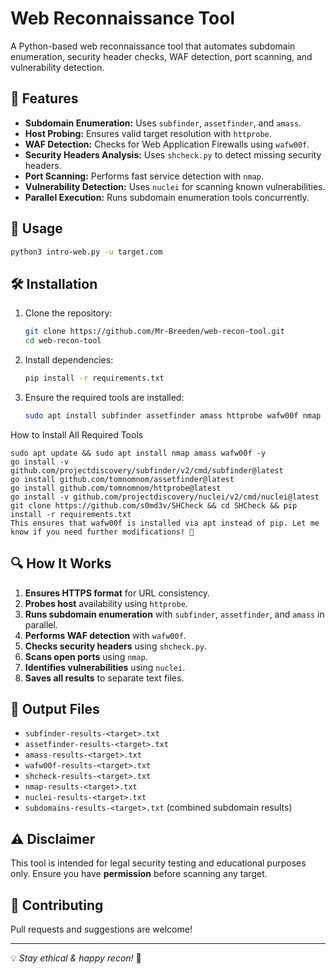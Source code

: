 # Web Reconnaissance Tool

A Python-based web reconnaissance tool that automates subdomain enumeration, security header checks, WAF detection, port scanning, and vulnerability detection.

## 🚀 Features
- **Subdomain Enumeration:** Uses `subfinder`, `assetfinder`, and `amass`.
- **Host Probing:** Ensures valid target resolution with `httprobe`.
- **WAF Detection:** Checks for Web Application Firewalls using `wafw00f`.
- **Security Headers Analysis:** Uses `shcheck.py` to detect missing security headers.
- **Port Scanning:** Performs fast service detection with `nmap`.
- **Vulnerability Detection:** Uses `nuclei` for scanning known vulnerabilities.
- **Parallel Execution:** Runs subdomain enumeration tools concurrently.

## 📜 Usage
```bash
python3 intro-web.py -u target.com
```

## 🛠 Installation
1. Clone the repository:
   ```bash
   git clone https://github.com/Mr-Breeden/web-recon-tool.git
   cd web-recon-tool
   ```
2. Install dependencies:
   ```bash
   pip install -r requirements.txt
   ```
3. Ensure the required tools are installed:
   ```bash
   sudo apt install subfinder assetfinder amass httprobe wafw00f nmap nuclei
   ```
How to Install All Required Tools
```For Linux/macOS:
sudo apt update && sudo apt install nmap amass wafw00f -y
go install -v github.com/projectdiscovery/subfinder/v2/cmd/subfinder@latest
go install github.com/tomnomnom/assetfinder@latest
go install github.com/tomnomnom/httprobe@latest
go install -v github.com/projectdiscovery/nuclei/v2/cmd/nuclei@latest
git clone https://github.com/s0md3v/SHCheck && cd SHCheck && pip install -r requirements.txt
This ensures that wafw00f is installed via apt instead of pip. Let me know if you need further modifications! 🚀
```

## 🔍 How It Works
1. **Ensures HTTPS format** for URL consistency.
2. **Probes host** availability using `httprobe`.
3. **Runs subdomain enumeration** with `subfinder`, `assetfinder`, and `amass` in parallel.
4. **Performs WAF detection** with `wafw00f`.
5. **Checks security headers** using `shcheck.py`.
6. **Scans open ports** using `nmap`.
7. **Identifies vulnerabilities** using `nuclei`.
8. **Saves all results** to separate text files.

## 📄 Output Files
- `subfinder-results-<target>.txt`
- `assetfinder-results-<target>.txt`
- `amass-results-<target>.txt`
- `wafw00f-results-<target>.txt`
- `shcheck-results-<target>.txt`
- `nmap-results-<target>.txt`
- `nuclei-results-<target>.txt`
- `subdomains-results-<target>.txt` (combined subdomain results)

## ⚠️ Disclaimer
This tool is intended for legal security testing and educational purposes only. Ensure you have **permission** before scanning any target.

## 🤝 Contributing
Pull requests and suggestions are welcome!

---

💡 *Stay ethical & happy recon!* 🚀


